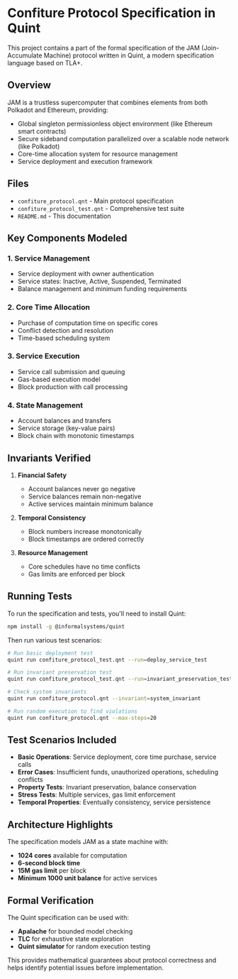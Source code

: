 # Confiture Protocol Specification in Quint

This project contains a part of the formal specification of the JAM (Join-Accumulate Machine) protocol written in Quint, a modern specification language based on TLA+.

## Overview

JAM is a trustless supercomputer that combines elements from both Polkadot and Ethereum, providing:
- Global singleton permissionless object environment (like Ethereum smart contracts)
- Secure sideband computation parallelized over a scalable node network (like Polkadot)
- Core-time allocation system for resource management
- Service deployment and execution framework

## Files

- `confiture_protocol.qnt` - Main protocol specification
- `confiture_protocol_test.qnt` - Comprehensive test suite
- `README.md` - This documentation

## Key Components Modeled

### 1. **Service Management**
- Service deployment with owner authentication
- Service states: Inactive, Active, Suspended, Terminated
- Balance management and minimum funding requirements

### 2. **Core Time Allocation**
- Purchase of computation time on specific cores
- Conflict detection and resolution
- Time-based scheduling system

### 3. **Service Execution**
- Service call submission and queuing
- Gas-based execution model
- Block production with call processing

### 4. **State Management**
- Account balances and transfers
- Service storage (key-value pairs)
- Block chain with monotonic timestamps

## Invariants Verified

1. **Financial Safety**
   - Account balances never go negative
   - Service balances remain non-negative
   - Active services maintain minimum balance

2. **Temporal Consistency**
   - Block numbers increase monotonically
   - Block timestamps are ordered correctly

3. **Resource Management**
   - Core schedules have no time conflicts
   - Gas limits are enforced per block

## Running Tests

To run the specification and tests, you'll need to install Quint:

```bash
npm install -g @informalsystems/quint
```

Then run various test scenarios:

```bash
# Run basic deployment test
quint run confiture_protocol_test.qnt --run=deploy_service_test

# Run invariant preservation test
quint run confiture_protocol_test.qnt --run=invariant_preservation_test

# Check system invariants
quint run confiture_protocol.qnt --invariant=system_invariant

# Run random execution to find violations
quint run confiture_protocol.qnt --max-steps=20
```

## Test Scenarios Included

- **Basic Operations**: Service deployment, core time purchase, service calls
- **Error Cases**: Insufficient funds, unauthorized operations, scheduling conflicts
- **Property Tests**: Invariant preservation, balance conservation
- **Stress Tests**: Multiple services, gas limit enforcement
- **Temporal Properties**: Eventually consistency, service persistence

## Architecture Highlights

The specification models JAM as a state machine with:
- **1024 cores** available for computation
- **6-second block time**
- **15M gas limit** per block
- **Minimum 1000 unit balance** for active services

## Formal Verification

The Quint specification can be used with:
- **Apalache** for bounded model checking
- **TLC** for exhaustive state exploration
- **Quint simulator** for random execution testing

This provides mathematical guarantees about protocol correctness and helps identify potential issues before implementation.
